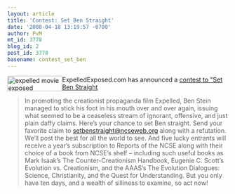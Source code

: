 ```yaml
---
layout: article
title: 'Contest: Set Ben Straight'
date: '2008-04-18 13:19:57 -0700'
author: PvM
mt_id: 3778
blog_id: 2
post_id: 3778
basename: contest_set_ben
---
```

<a href="http://www.expelledexposed.com/"><img src="http://pandasthumb.org/archives/banner-thumb-125x35.jpg" alt="expelled movie exposed" width="125" height="35" style="float:left;" /></a>ExpelledExposed.com has announced a [contest to "Set Ben Straight](http://www.expelledexposed.com/index.php/contest)

> In promoting the creationist propaganda film Expelled, Ben Stein managed to stick his foot in his mouth over and over again, issuing what seemed to be a ceaseless stream of ignorant, offensive, and just plain daffy claims. Here’s your chance to set Ben straight. Send your favorite claim to setbenstraight@ncseweb.org along with a refutation. We’ll post the best for all the world to see. And five lucky entrants will receive a year’s subscription to Reports of the NCSE along with their choice of a book from NCSE’s shelf – including such useful books as Mark Isaak’s The Counter-Creationism Handbook, Eugenie C. Scott’s Evolution vs. Creationism, and the AAAS’s The Evolution Dialogues: Science, Christianity, and the Quest for Understanding. But you only have ten days, and a wealth of silliness to examine, so act now!
